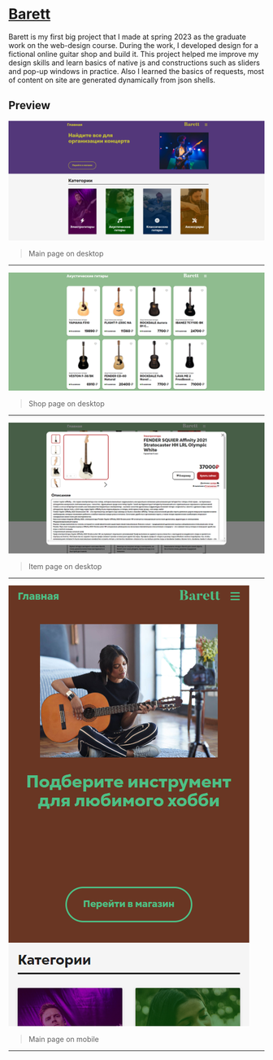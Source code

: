 # [Barett](http://barett.wd.bytic.ru)
Barett is my first big project that I made at spring 2023 as the graduate work on the web-design course. During the work, I developed design for a fictional online guitar shop and build it. This project helped me improve my design skills and learn basics of native js and constructions such as sliders and pop-up windows in practice. Also I learned the basics of requests, most of content on site are generated dynamically from json shells.
## Preview
![alt text](https://github.com/Gjils/Barett/blob/main/preview/main-desktop.png)
> Main page on desktop
---
![alt text](https://github.com/Gjils/Barett/blob/main/preview/shop-desktop.png)
> Shop page on desktop
---
![alt text](https://github.com/Gjils/Barett/blob/main/preview/item-desktop.png)
> Item page on desktop
---
![alt text](https://github.com/Gjils/Barett/blob/main/preview/main-mobile.png)</br>
> Main page on mobile
---
